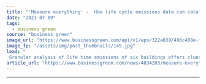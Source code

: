 ```yaml
---
title: "'Measure everything' -  How life cycle emissions data can catalyse a net zero built environment"
date: "2021-07-09"
tags: 
  - business green
source: "business green"
image_url: "https://www.businessgreen.com/api/v1/wps/322a039/498c408e-f4f5-4cec-afeb-eb232306df64/9/iStock-181062267-185x114.jpg"
image_fp: "/assets/img/post_thumbnails/149.jpg"
lead: "
 Granular analysis of life time emissions of six buildings offers clues for how carbon-intensive buildings sector can meet global climate goals ..."
article_url: "https://www.businessgreen.com/news/4034203/measure-everything-life-cycle-emissions-catalyse-net-zero-built-environment"
---
```


---
